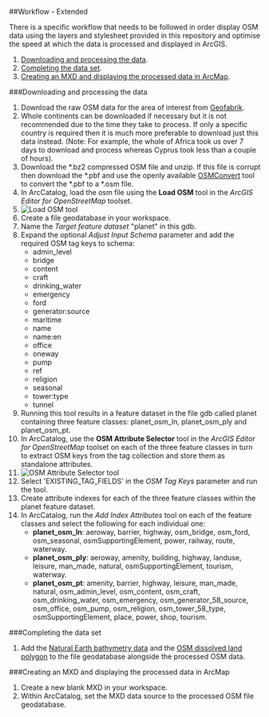 ##Workflow - Extended

There is a specific workflow that needs to be followed in order display OSM data using the layers and stylesheet provided in this repository and optimise the speed at which the data is processed and displayed in ArcGIS.

1. [Downloading and processing the data](https://github.com/GASCUK/OpenStreetMap-ArcGIS/blob/master/WORKFLOW.md#downloading-and-processing-the-data).
2. [Completing the data set](https://github.com/GASCUK/OpenStreetMap-ArcGIS/blob/master/WORKFLOW.md#completing-the-data-set).
3. [Creating an MXD and displaying the processed data in ArcMap](https://github.com/GASCUK/OpenStreetMap-ArcGIS/blob/master/WORKFLOW.md#creating-an-mxd-and-displaying-the-processed-data-in-arcmap).

###Downloading and processing the data

1. Download the raw OSM data for the area of interest from [Geofabrik](http://download.geofabrik.de/). 
 1. Whole continents can be downloaded if necessary but it is not recommended due to the time they take to process. If only a specific country is required then it is much more preferable to download just this data instead. (Note: For example, the whole of Africa took us over 7 days to download and process whereas Cyprus took less than a couple of hours).
 2. Download the *.bz2 compressed OSM file and unzip. If this file is corrupt then download the *.pbf and use the openly available [OSMConvert](http://wiki.openstreetmap.org/wiki/Osmconvert) tool to convert the *.pbf to a *.osm file.
2. In ArcCatalog, load the osm file using the **Load OSM** tool in the *ArcGIS Editor for OpenStreetMap* toolset.
 1. ![Load OSM tool](https://raw.githubusercontent.com/GASCUK/OpenStreetMap-ArcGIS/master/Images/LoadOSMFile.png)
 2. Create a file geodatabase in your workspace.
 2. Name the *Target feature dataset* "planet" in this gdb.
 3. Expand the optional *Adjust Input Schema* parameter and add the required OSM tag keys to schema:
    * admin_level
    * bridge
    * content
    * craft
    * drinking_water
    * emergency
    * ford
    * generator:source
    * maritime
    * name
    * name:en
    * office
    * oneway
    * pump
    * ref
    * religion
    * seasonal
    * tower:type
    * tunnel
 4. Running this tool results in a feature dataset in the file gdb called planet containing three feature classes: planet_osm_ln, planet_osm_ply and planet_osm_pt.
3. In ArcCatalog, use the **OSM Attribute Selector** tool in the *ArcGIS Editor for OpenStreetMap* toolset on each of the three feature classes in turn to extract OSM keys from the tag collection and store them as standalone attributes.
 1. ![OSM Attribute Selector tool](https://raw.githubusercontent.com/GASCUK/OpenStreetMap-ArcGIS/master/Images/OSMAttributeSelector.png)
 2. Select 'EXISTING_TAG_FIELDS' in the *OSM Tag Keys* parameter and run the tool.
4. Create attribute indexes for each of the three feature classes within the planet feature dataset.
 1. In ArcCatalog, run the *Add Index Attributes* tool on each of the feature classes and select the following for each individual one:
       * **planet_osm_ln**: aeroway, barrier, highway, osm_bridge, osm_ford, osm_seasonal, osmSupportingElement, power, railway, route, waterway.
       * **planet_osm_ply**: aeroway, amenity, building, highway, landuse, leisure, man_made, natural, osmSupportingElement, tourism, waterway.
       * **planet_osm_pt**: amenity, barrier, highway, leisure, man_made, natural, osm_admin_level, osm_content, osm_craft, osm_drinking_water, osm_emergency, osm_generator_58_source, osm_office, osm_pump, osm_religion, osm_tower_58_type, osmSupportingElement, place, power, shop, tourism.

###Completing the data set
1. Add the [Natural Earth bathymetry data](https://github.com/GASCUK/OpenStreetMap-ArcGIS/blob/master/Data/README.md) and the [OSM dissolved land polygon](https://github.com/GASCUK/OpenStreetMap-ArcGIS/blob/master/Data/README.md) to the file geodatabase alongside the processed OSM data.

###Creating an MXD and displaying the processed data in ArcMap
1. Create a new blank MXD in your workspace.
2. Within ArcCatalog, set the MXD data source to the processed OSM file geodatabase.
